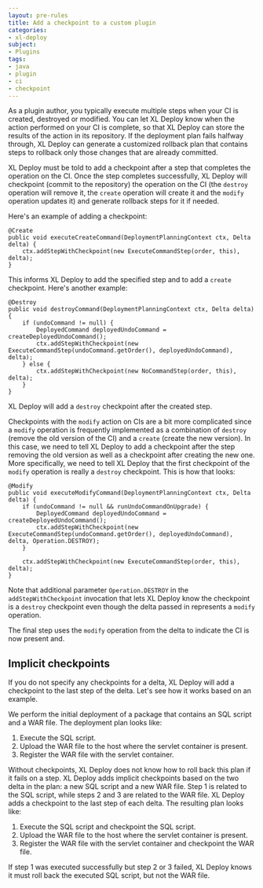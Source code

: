```yaml
---
layout: pre-rules
title: Add a checkpoint to a custom plugin
categories:
- xl-deploy
subject:
- Plugins
tags:
- java
- plugin
- ci
- checkpoint
---
```


As a plugin author, you typically execute multiple steps when your CI is created, destroyed or modified. You can let XL Deploy know when the action performed on your CI is complete, so that XL Deploy can store the results of the action in its repository. If the deployment plan fails halfway through, XL Deploy can generate a customized rollback plan that contains steps to rollback only those changes that are already committed.

XL Deploy must be told to add a checkpoint after a step that completes the operation on the CI. Once the step completes successfully, XL Deploy will checkpoint (commit to the repository) the operation on the CI (the `destroy` operation will remove it, the `create` operation will create it and the `modify` operation updates it) and generate rollback steps for it if needed.

Here's an example of adding a checkpoint:

    @Create
    public void executeCreateCommand(DeploymentPlanningContext ctx, Delta delta) {
        ctx.addStepWithCheckpoint(new ExecuteCommandStep(order, this), delta);
    }

This informs XL Deploy to add the specified step and to add a `create` checkpoint. Here's another example:

    @Destroy
    public void destroyCommand(DeploymentPlanningContext ctx, Delta delta) {
        if (undoCommand != null) {
            DeployedCommand deployedUndoCommand = createDeployedUndoCommand();
            ctx.addStepWithCheckpoint(new ExecuteCommandStep(undoCommand.getOrder(), deployedUndoCommand), delta);
        } else {
            ctx.addStepWithCheckpoint(new NoCommandStep(order, this), delta);
        }
    }

XL Deploy will add a `destroy` checkpoint after the created step.

Checkpoints with the `modify` action on CIs are a bit more complicated since a `modify` operation is frequently implemented as a combination of `destroy` (remove the old version of the CI) and a `create` (create the new version). In this case, we need to tell XL Deploy to add a checkpoint after the step removing the old version as well as a checkpoint after creating the new one. More specifically, we need to tell XL Deploy that the first checkpoint of the `modify` operation is really a `destroy` checkpoint. This is how that looks:


    @Modify
    public void executeModifyCommand(DeploymentPlanningContext ctx, Delta delta) {
        if (undoCommand != null && runUndoCommandOnUpgrade) {
            DeployedCommand deployedUndoCommand = createDeployedUndoCommand();
            ctx.addStepWithCheckpoint(new ExecuteCommandStep(undoCommand.getOrder(), deployedUndoCommand), delta, Operation.DESTROY);
        }

        ctx.addStepWithCheckpoint(new ExecuteCommandStep(order, this), delta);
    }

Note that additional parameter `Operation.DESTROY` in the `addStepWithCheckpoint` invocation that lets XL Deploy know the checkpoint is a `destroy` checkpoint even though the delta passed in represents a `modify` operation.

The final step uses the `modify` operation from the delta to indicate the CI is now present and.

## Implicit checkpoints

If you do not specify any checkpoints for a delta, XL Deploy will add a checkpoint to the last step of the delta. Let's see how it works based on an example. 

We perform the initial deployment of a package that contains an SQL script and a WAR file. The deployment plan looks like:

1. Execute the SQL script.
1. Upload the WAR file to the host where the servlet container is present.   
1. Register the WAR file with the servlet container.

Without checkpoints, XL Deploy does not know how to roll back this plan if it fails on a step. XL Deploy adds implicit checkpoints based on the two delta in the plan: a new SQL script and a new WAR file. Step 1 is related to the SQL script, while steps 2 and 3 are related to the WAR file. XL Deploy adds a checkpoint to the last step of each delta. The resulting plan looks like:

1. Execute the SQL script and checkpoint the SQL script.
1. Upload the WAR file to the host where the servlet container is present.   
1. Register the WAR file with the servlet container and checkpoint the WAR file.
    
If step 1 was executed successfully but step 2 or 3 failed, XL Deploy knows it must roll back the executed SQL script, but not the WAR file. 
